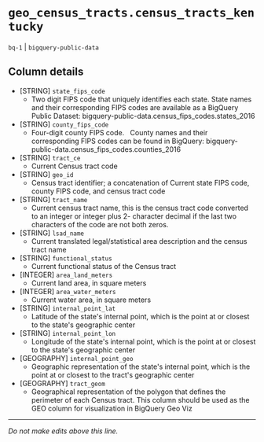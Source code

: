 # `geo_census_tracts.census_tracts_kentucky`
`bq-1` | `bigquery-public-data`

## Column details
* [STRING]    `state_fips_code`
  - Two digit FIPS code that uniquely identifies each state. State names and their corresponding FIPS codes are available as a BigQuery Public Dataset: bigquery-public-data.census_fips_codes.states_2016
* [STRING]    `county_fips_code`
  - Four-digit county FIPS code.   County names and their corresponding FIPS codes can be found in BigQuery: bigquery-public-data.census_fips_codes.counties_2016
* [STRING]    `tract_ce`
  - Current Census tract code
* [STRING]    `geo_id`
  - Census tract identifier; a concatenation of Current state FIPS code, county FIPS code, and census tract code
* [STRING]    `tract_name`
  - Current census tract name, this is the census tract code converted to an integer or integer plus 2- character decimal if the last two characters of the code are not both zeros.
* [STRING]    `lsad_name`
  - Current translated legal/statistical area description and the census tract name
* [STRING]    `functional_status`
  - Current functional status of the Census tract
* [INTEGER]   `area_land_meters`
  - Current land area, in square meters
* [INTEGER]   `area_water_meters`
  - Current water area, in square meters
* [STRING]    `internal_point_lat`
  - Latitude of the state's internal point, which is the point at or closest to the state's geographic center
* [STRING]    `internal_point_lon`
  - Longitude of the state's internal point, which is the point at or closest to the state's geographic center
* [GEOGRAPHY] `internal_point_geo`
  - Geographic representation of the state's internal point, which is the point at or closest to the tract's geographic center
* [GEOGRAPHY] `tract_geom`
  - Geographical representation of the polygon that defines the perimeter of each Census tract. This column should be used as the GEO column for visualization in BigQuery Geo Viz

-------------------------------------------------------------------------------
*Do not make edits above this line.*
